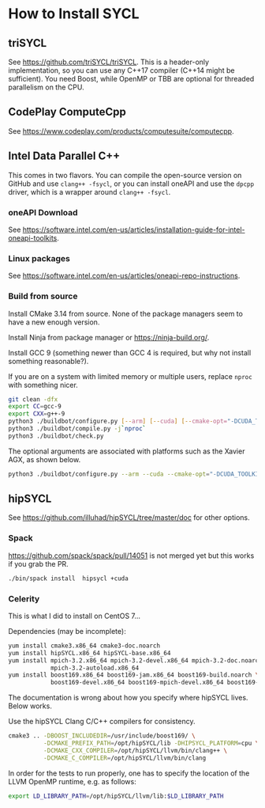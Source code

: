 # How to Install SYCL

## triSYCL

See https://github.com/triSYCL/triSYCL.  This is a header-only implementation, so you can use
any C++17 compiler (C++14 might be sufficient).  You need Boost, while OpenMP or TBB are optional
for threaded parallelism on the CPU.

## CodePlay ComputeCpp

See https://www.codeplay.com/products/computesuite/computecpp.

## Intel Data Parallel C++

This comes in two flavors.  You can compile the open-source version on GitHub and use `clang++ -fsycl`,
or you can install oneAPI and use the `dpcpp` driver, which is a wrapper around `clang++ -fsycl`.

### oneAPI Download

See https://software.intel.com/en-us/articles/installation-guide-for-intel-oneapi-toolkits.

### Linux packages

See https://software.intel.com/en-us/articles/oneapi-repo-instructions.

### Build from source

Install CMake 3.14 from source.  None of the package managers seem to have a new enough version.

Install Ninja from package manager or https://ninja-build.org/.

Install GCC 9 (something newer than GCC 4 is required, but why not install something reasonable?).

If you are on a system with limited memory or multiple users, replace `nproc` with something nicer.
```sh
git clean -dfx
export CC=gcc-9
export CXX=g++-9
python3 ./buildbot/configure.py [--arm] [--cuda] [--cmake-opt="-DCUDA_TOOLKIT_ROOT_DIR=/usr/local/cuda-10.0"]
python3 ./buildbot/compile.py -j`nproc`
python3 ./buildbot/check.py
```

The optional arguments are associated with platforms such as the Xavier AGX, as shown below.
```sh
python3 ./buildbot/configure.py --arm --cuda --cmake-opt="-DCUDA_TOOLKIT_ROOT_DIR=/usr/local/cuda-10.0"
```

## hipSYCL

See https://github.com/illuhad/hipSYCL/tree/master/doc for other options.

### Spack

https://github.com/spack/spack/pull/14051 is not merged yet but this works if you grab the PR.

```sh
./bin/spack install  hipsycl +cuda
```

### Celerity

This is what I did to install on CentOS 7...

Dependencies (may be incomplete):
```sh
yum install cmake3.x86_64 cmake3-doc.noarch
yum install hipSYCL.x86_64 hipSYCL-base.x86_64
yum install mpich-3.2.x86_64 mpich-3.2-devel.x86_64 mpich-3.2-doc.noarch \
            mpich-3.2-autoload.x86_64
yum install boost169.x86_64 boost169-jam.x86_64 boost169-build.noarch \
            boost169-devel.x86_64 boost169-mpich-devel.x86_64 boost169-static.x86_64
```

The documentation is wrong about how you specify where hipSYCL lives.  Below works.

Use the hipSYCL Clang C/C++ compilers for consistency.
```sh
cmake3 .. -DBOOST_INCLUDEDIR=/usr/include/boost169/ \
          -DCMAKE_PREFIX_PATH=/opt/hipSYCL/lib -DHIPSYCL_PLATFORM=cpu \
          -DCMAKE_CXX_COMPILER=/opt/hipSYCL/llvm/bin/clang++ \
          -DCMAKE_C_COMPILER=/opt/hipSYCL/llvm/bin/clang
```

In order for the tests to run properly, one has to specify the location of the LLVM OpenMP runtime, e.g. as follows:
```sh
export LD_LIBRARY_PATH=/opt/hipSYCL/llvm/lib:$LD_LIBRARY_PATH
```
